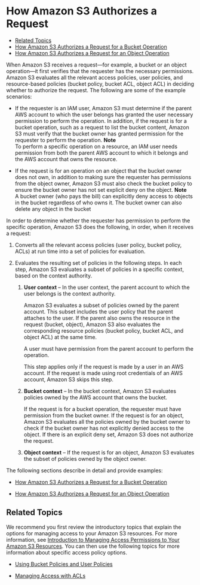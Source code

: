 # How Amazon S3 Authorizes a Request<a name="how-s3-evaluates-access-control"></a>


+ [Related Topics](#access-control-how-s3-evaluates-related-topics)
+ [How Amazon S3 Authorizes a Request for a Bucket Operation](access-control-auth-workflow-bucket-operation.md)
+ [How Amazon S3 Authorizes a Request for an Object Operation](access-control-auth-workflow-object-operation.md)

When Amazon S3 receives a request—for example, a bucket or an object operation—it first verifies that the requester has the necessary permissions\. Amazon S3 evaluates all the relevant access policies, user policies, and resource\-based policies \(bucket policy, bucket ACL, object ACL\) in deciding whether to authorize the request\. The following are some of the example scenarios: 

+  If the requester is an IAM user, Amazon S3 must determine if the parent AWS account to which the user belongs has granted the user necessary permission to perform the operation\. In addition, if the request is for a bucket operation, such as a request to list the bucket content, Amazon S3 must verify that the bucket owner has granted permission for the requester to perform the operation\. 
**Note**  
To perform a specific operation on a resource, an IAM user needs permission from both the parent AWS account to which it belongs and the AWS account that owns the resource\.

+ If the request is for an operation on an object that the bucket owner does not own, in addition to making sure the requester has permissions from the object owner, Amazon S3 must also check the bucket policy to ensure the bucket owner has not set explicit deny on the object\. 
**Note**  
 A bucket owner \(who pays the bill\) can explicitly deny access to objects in the bucket regardless of who owns it\. The bucket owner can also delete any object in the bucket

In order to determine whether the requester has permission to perform the specific operation, Amazon S3 does the following, in order, when it receives a request:

1. Converts all the relevant access policies \(user policy, bucket policy, ACLs\) at run time into a set of policies for evaluation\.

1. Evaluates the resulting set of policies in the following steps\. In each step, Amazon S3 evaluates a subset of policies in a specific context, based on the context authority\. 

   1. **User context** – In the user context, the parent account to which the user belongs is the context authority\.

      Amazon S3 evaluates a subset of policies owned by the parent account\. This subset includes the user policy that the parent attaches to the user\. If the parent also owns the resource in the request \(bucket, object\), Amazon S3 also evaluates the corresponding resource policies \(bucket policy, bucket ACL, and object ACL\) at the same time\. 

      A user must have permission from the parent account to perform the operation\.

      This step applies only if the request is made by a user in an AWS account\. If the request is made using root credentials of an AWS account, Amazon S3 skips this step\.

   1. **Bucket context** – In the bucket context, Amazon S3 evaluates policies owned by the AWS account that owns the bucket\. 

      If the request is for a bucket operation, the requester must have permission from the bucket owner\. If the request is for an object, Amazon S3 evaluates all the policies owned by the bucket owner to check if the bucket owner has not explicitly denied access to the object\. If there is an explicit deny set, Amazon S3 does not authorize the request\. 

   1. **Object context** – If the request is for an object, Amazon S3 evaluates the subset of policies owned by the object owner\. 

 The following sections describe in detail and provide examples:

+ [How Amazon S3 Authorizes a Request for a Bucket Operation ](access-control-auth-workflow-bucket-operation.md)

+ [How Amazon S3 Authorizes a Request for an Object Operation ](access-control-auth-workflow-object-operation.md)

## Related Topics<a name="access-control-how-s3-evaluates-related-topics"></a>

 We recommend you first review the introductory topics that explain the options for managing access to your Amazon S3 resources\. For more information, see [Introduction to Managing Access Permissions to Your Amazon S3 Resources](intro-managing-access-s3-resources.md)\. You can then use the following topics for more information about specific access policy options\. 

+  [Using Bucket Policies and User Policies](using-iam-policies.md) 

+  [Managing Access with ACLs ](S3_ACLs_UsingACLs.md) 